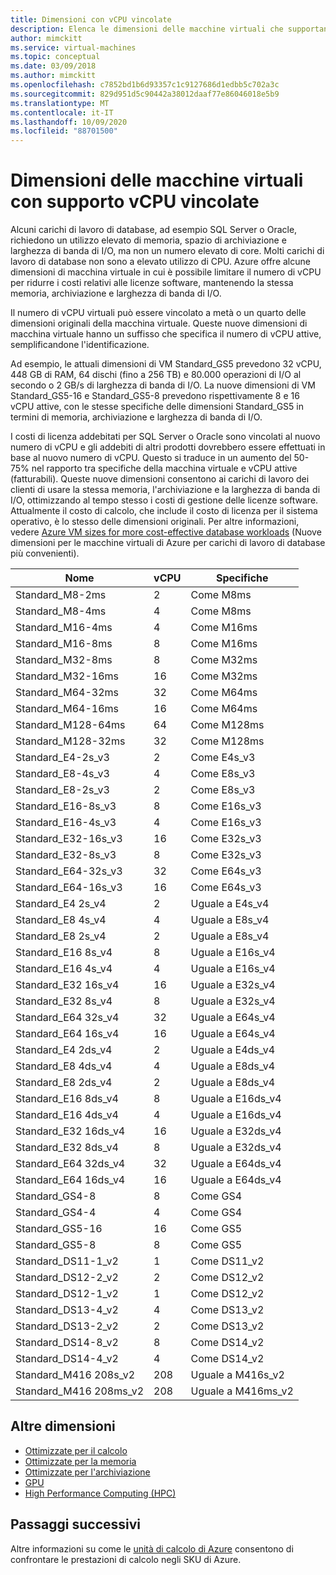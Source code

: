 ```yaml
---
title: Dimensioni con vCPU vincolate
description: Elenca le dimensioni delle macchine virtuali che supportano un numero di vCPU vincolato.
author: mimckitt
ms.service: virtual-machines
ms.topic: conceptual
ms.date: 03/09/2018
ms.author: mimckitt
ms.openlocfilehash: c7852bd1b6d93357c1c9127686d1edbb5c702a3c
ms.sourcegitcommit: 829d951d5c90442a38012daaf77e86046018e5b9
ms.translationtype: MT
ms.contentlocale: it-IT
ms.lasthandoff: 10/09/2020
ms.locfileid: "88701500"
---
```

# <a name="constrained-vcpu-capable-vm-sizes"></a>Dimensioni delle macchine virtuali con supporto vCPU vincolate

Alcuni carichi di lavoro di database, ad esempio SQL Server o Oracle, richiedono un utilizzo elevato di memoria, spazio di archiviazione e larghezza di banda di I/O, ma non un numero elevato di core. Molti carichi di lavoro di database non sono a elevato utilizzo di CPU. Azure offre alcune dimensioni di macchina virtuale in cui è possibile limitare il numero di vCPU per ridurre i costi relativi alle licenze software, mantenendo la stessa memoria, archiviazione e larghezza di banda di I/O.

Il numero di vCPU virtuali può essere vincolato a metà o un quarto delle dimensioni originali della macchina virtuale. Queste nuove dimensioni di macchina virtuale hanno un suffisso che specifica il numero di vCPU attive, semplificandone l'identificazione.

Ad esempio, le attuali dimensioni di VM Standard_GS5 prevedono 32 vCPU, 448 GB di RAM, 64 dischi (fino a 256 TB) e 80.000 operazioni di I/O al secondo o 2 GB/s di larghezza di banda di I/O. La nuove dimensioni di VM Standard_GS5-16 e Standard_GS5-8 prevedono rispettivamente 8 e 16 vCPU attive, con le stesse specifiche delle dimensioni Standard_GS5 in termini di memoria, archiviazione e larghezza di banda di I/O.

I costi di licenza addebitati per SQL Server o Oracle sono vincolati al nuovo numero di vCPU e gli addebiti di altri prodotti dovrebbero essere effettuati in base al nuovo numero di vCPU. Questo si traduce in un aumento del 50-75% nel rapporto tra specifiche della macchina virtuale e vCPU attive (fatturabili). Queste nuove dimensioni consentono ai carichi di lavoro dei clienti di usare la stessa memoria, l'archiviazione e la larghezza di banda di I/O, ottimizzando al tempo stesso i costi di gestione delle licenze software. Attualmente il costo di calcolo, che include il costo di licenza per il sistema operativo, è lo stesso delle dimensioni originali. Per altre informazioni, vedere [Azure VM sizes for more cost-effective database workloads](https://azure.microsoft.com/blog/announcing-new-azure-vm-sizes-for-more-cost-effective-database-workloads/) (Nuove dimensioni per le macchine virtuali di Azure per carichi di lavoro di database più convenienti).


| Nome                | vCPU | Specifiche           |
|---------------------|------|-----------------|
| Standard_M8-2ms     | 2    | Come M8ms    |
| Standard_M8-4ms     | 4    | Come M8ms    |
| Standard_M16-4ms    | 4    | Come M16ms   |
| Standard_M16-8ms    | 8    | Come M16ms   |
| Standard_M32-8ms    | 8    | Come M32ms   |
| Standard_M32-16ms   | 16   | Come M32ms   |
| Standard_M64-32ms   | 32   | Come M64ms   |
| Standard_M64-16ms   | 16   | Come M64ms   |
| Standard_M128-64ms  | 64   | Come M128ms  |
| Standard_M128-32ms  | 32   | Come M128ms  |
| Standard_E4-2s_v3   | 2    | Come E4s_v3  |
| Standard_E8-4s_v3   | 4    | Come E8s_v3  |
| Standard_E8-2s_v3   | 2    | Come E8s_v3  |
| Standard_E16-8s_v3  | 8    | Come E16s_v3 |
| Standard_E16-4s_v3  | 4    | Come E16s_v3 |
| Standard_E32-16s_v3 | 16   | Come E32s_v3 |
| Standard_E32-8s_v3  | 8    | Come E32s_v3 |
| Standard_E64-32s_v3 | 32   | Come E64s_v3 |
| Standard_E64-16s_v3 | 16   | Come E64s_v3 |
| Standard_E4 2s_v4   | 2    | Uguale a E4s_v4  |
| Standard_E8 4s_v4   | 4    | Uguale a E8s_v4  |
| Standard_E8 2s_v4   | 2    | Uguale a E8s_v4  |
| Standard_E16 8s_v4  | 8    | Uguale a E16s_v4 |
| Standard_E16 4s_v4  | 4    | Uguale a E16s_v4 |
| Standard_E32 16s_v4 | 16   | Uguale a E32s_v4 |
| Standard_E32 8s_v4  | 8    | Uguale a E32s_v4 |
| Standard_E64 32s_v4 | 32   | Uguale a E64s_v4 |
| Standard_E64 16s_v4 | 16   | Uguale a E64s_v4 |
| Standard_E4 2ds_v4  | 2    | Uguale a E4ds_v4 |
| Standard_E8 4ds_v4  | 4    | Uguale a E8ds_v4 |
| Standard_E8 2ds_v4  | 2    | Uguale a E8ds_v4 |
| Standard_E16 8ds_v4 | 8    | Uguale a E16ds_v4|
| Standard_E16 4ds_v4 | 4    | Uguale a E16ds_v4|
| Standard_E32 16ds_v4| 16   | Uguale a E32ds_v4|
| Standard_E32 8ds_v4 | 8    | Uguale a E32ds_v4|
| Standard_E64 32ds_v4| 32   | Uguale a E64ds_v4|
| Standard_E64 16ds_v4| 16   | Uguale a E64ds_v4|
| Standard_GS4-8      | 8    | Come GS4     |
| Standard_GS4-4      | 4    | Come GS4     |
| Standard_GS5-16     | 16   | Come GS5     |
| Standard_GS5-8      | 8    | Come GS5     |
| Standard_DS11-1_v2  | 1    | Come DS11_v2 |
| Standard_DS12-2_v2  | 2    | Come DS12_v2 |
| Standard_DS12-1_v2  | 1    | Come DS12_v2 |
| Standard_DS13-4_v2  | 4    | Come DS13_v2 |
| Standard_DS13-2_v2  | 2    | Come DS13_v2 |
| Standard_DS14-8_v2  | 8    | Come DS14_v2 |
| Standard_DS14-4_v2  | 4    | Come DS14_v2 |
| Standard_M416 208s_v2 | 208    | Uguale a M416s_v2|
| Standard_M416 208ms_v2 | 208    | Uguale a M416ms_v2 |

## <a name="other-sizes"></a>Altre dimensioni
- [Ottimizzate per il calcolo](./sizes-compute.md)
- [Ottimizzate per la memoria](./sizes-memory.md)
- [Ottimizzate per l'archiviazione](./sizes-storage.md)
- [GPU](./sizes-gpu.md)
- [High Performance Computing (HPC)](./sizes-hpc.md)

## <a name="next-steps"></a>Passaggi successivi
Altre informazioni su come le [unità di calcolo di Azure](./acu.md) consentono di confrontare le prestazioni di calcolo negli SKU di Azure.
